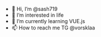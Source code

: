 - 👋 Hi, I’m @sash719
- 👀 I’m interested in life
- 🌱 I’m currently learning VUE.js
- 📫 How to reach me TG @vorsklaa

<!---
sash719/sash719 is a ✨ special ✨ repository because its `README.md` (this file) appears on your GitHub profile.
You can click the Preview link to take a look at your changes.
--->
